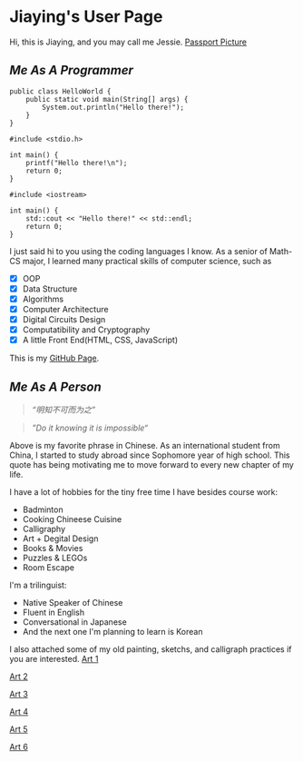 # **Jiaying's User Page**
Hi, this is Jiaying, and you may call me Jessie.
[Passport Picture](https://github.com/Jessyjy7/CSE-110-Lab1/blob/main/PassportPic.JPG)

## _Me As A Programmer_
```
public class HelloWorld {
    public static void main(String[] args) {
        System.out.println("Hello there!");
    }
}
```
```
#include <stdio.h>

int main() {
    printf("Hello there!\n");
    return 0;
}
```
```
#include <iostream>

int main() {
    std::cout << "Hello there!" << std::endl;
    return 0;
}
```

I just said hi to you using the coding languages I know. As a senior of Math-CS major, I learned many practical skills of computer science, such as
- [x] OOP
- [x] Data Structure
- [x] Algorithms
- [x] Computer Architecture
- [x] Digital Circuits Design
- [x] Computatibility and Cryptography
- [x] A little Front End(HTML, CSS, JavaScript)

This is my [GitHub Page](https://github.com/Jessyjy7?tab=repositories).

## _Me As A Person_
>_“明知不可而为之”_

>_”Do it knowing it is impossible“_

Above is my favorite phrase in Chinese. As an international student from China, I started to study abroad since Sophomore year of high school. This quote has being motivating me to move forward to every new chapter of my life.

I have a lot of hobbies for the tiny free time I have besides course work:
* Badminton
* Cooking Chineese Cuisine
* Calligraphy
* Art + Degital Design
* Books & Movies
* Puzzles & LEGOs
* Room Escape

I'm a trilinguist:
* Native Speaker of Chinese
* Fluent in English
* Conversational in Japanese
* And the next one I'm planning to learn is Korean

I also attached some of my old painting, sketchs, and calligraph practices if you are interested. 
[Art 1](https://github.com/Jessyjy7/CSE-110-Lab1/blob/main/13296918-D39E-401E-B786-612B344611F9.jpeg)

[Art 2](https://github.com/Jessyjy7/CSE-110-Lab1/blob/main/3567AA4F-A9CA-4D4C-8635-06BB3543DB2E.jpeg)

[Art 3](https://github.com/Jessyjy7/CSE-110-Lab1/blob/main/7FDEE564-573B-45B7-8D22-4B5FDE283316.jpeg)

[Art 4](https://github.com/Jessyjy7/CSE-110-Lab1/blob/main/9337CE83-6243-4D36-8B70-03A3B07DFFE1.jpeg)

[Art 5](https://github.com/Jessyjy7/CSE-110-Lab1/blob/main/AEDA2CD1-5C72-4B32-AC35-0886B2A5A330.jpeg)

[Art 6](https://github.com/Jessyjy7/CSE-110-Lab1/blob/main/94A72B3E-D3EF-4644-805C-07D0C249D416.jpeg)


